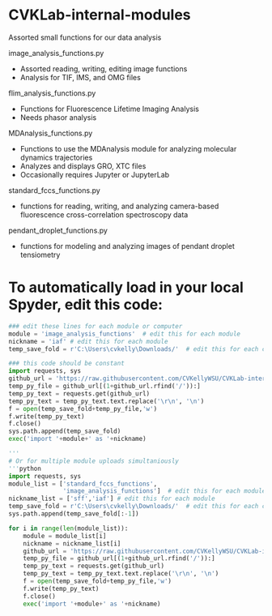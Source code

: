 # CVKLab-internal-modules
Assorted small functions for our data analysis

image_analysis_functions.py
  - Assorted reading, writing, editing image functions
  - Analysis for TIF, IMS, and OMG files

flim_analysis_functions.py
  - Functions for Fluorescence Lifetime Imaging Analysis
  - Needs phasor analysis

MDAnalysis_functions.py
  - Functions to use the MDAnalysis module for analyzing molecular dynamics trajectories
  - Analyzes and displays GRO, XTC files
  - Occasionally requires Jupyter or JupyterLab

standard_fccs_functions.py
  - functions for reading, writing, and analyzing camera-based fluorescence cross-correlation spectroscopy data
    
pendant_droplet_functions.py
  - functions for modeling and analyzing images of pendant droplet tensiometry


# To automatically load in your local Spyder, edit this code:
```python
### edit these lines for each module or computer
module = 'image_analysis_functions'  # edit this for each module
nickname = 'iaf' # edit this for each module
temp_save_fold = r'C:\Users\cvkelly\Downloads/'  # edit this for each computer

### this code should be constant
import requests, sys
github_url = 'https://raw.githubusercontent.com/CVKellyWSU/CVKLab-internal-modules/refs/heads/main/'+module+'.py'
temp_py_file = github_url[(1+github_url.rfind('/')):]
temp_py_text = requests.get(github_url)
temp_py_text = temp_py_text.text.replace('\r\n', '\n')
f = open(temp_save_fold+temp_py_file,'w')
f.write(temp_py_text)
f.close()
sys.path.append(temp_save_fold)
exec('import '+module+' as '+nickname)  

'''
# Or for multiple module uploads simultaniously
'''python
import requests, sys
module_list = ['standard_fccs_functions',
               'image_analysis_functions']  # edit this for each module
nickname_list = ['sff','iaf'] # edit this for each module
temp_save_fold = r'C:\Users\cvkelly\Downloads/'  # edit this for each computer
sys.path.append(temp_save_fold[:-1])

for i in range(len(module_list)):
    module = module_list[i]
    nickname = nickname_list[i]
    github_url = 'https://raw.githubusercontent.com/CVKellyWSU/CVKLab-internal-modules/refs/heads/main/'+module+'.py'
    temp_py_file = github_url[(1+github_url.rfind('/')):]
    temp_py_text = requests.get(github_url)
    temp_py_text = temp_py_text.text.replace('\r\n', '\n')
    f = open(temp_save_fold+temp_py_file,'w')
    f.write(temp_py_text)
    f.close()
    exec('import '+module+' as '+nickname)  
    
